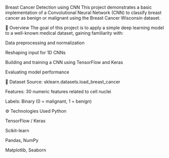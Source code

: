 Breast Cancer Detection using CNN
This project demonstrates a basic implementation of a Convolutional Neural Network (CNN) to classify breast cancer as benign or malignant using the Breast Cancer Wisconsin dataset.

🧠 Overview
The goal of this project is to apply a simple deep learning model to a well-known medical dataset, gaining familiarity with:

Data preprocessing and normalization

Reshaping input for 1D CNNs

Building and training a CNN using TensorFlow and Keras

Evaluating model performance

📁 Dataset
Source: sklearn.datasets.load_breast_cancer

Features: 30 numeric features related to cell nuclei

Labels: Binary (0 = malignant, 1 = benign)

⚙️ Technologies Used
Python

TensorFlow / Keras

Scikit-learn

Pandas, NumPy

Matplotlib, Seaborn
